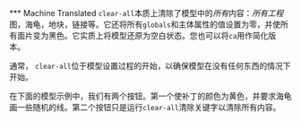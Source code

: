 ﻿*** Machine Translated
`clear-all`本质上清除了模型中的*所有*内容：*所有工程*图，海龟，地块，链接等。它还将所有`globals`和主体属性的值设置为零，并使所有面片变为黑色。它实质上将模型还原为空白状态。您也可以将`ca`用作简化版本。

通常， `clear-all`位于模型设置过程的开始，以确保模型在没有任何东西的情况下开始。

在下面的模型示例中，我们有两个按钮。第一个使补丁的颜色为黄色，并要求海龟画一些随机的线。第二个按钮只是运行`clear-all`清除关键字以清除所有内容。